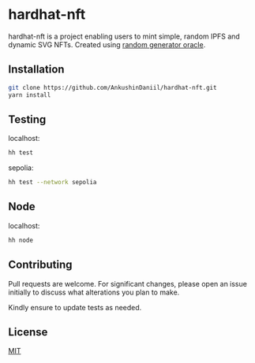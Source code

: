 # hardhat-nft
hardhat-nft is a project enabling users to mint simple, random IPFS and dynamic SVG NFTs. Created using [random generator oracle](https://vrf.chain.link/).

## Installation
```bash
git clone https://github.com/AnkushinDaniil/hardhat-nft.git
yarn install
```

## Testing
localhost:
```bash
hh test
```
sepolia:
```bash
hh test --network sepolia
```

## Node
localhost:
```bash
hh node
```

## Contributing

Pull requests are welcome. For significant changes, please open an issue initially to discuss what alterations you plan to make.

Kindly ensure to update tests as needed.

## License

[MIT](https://choosealicense.com/licenses/mit/)
